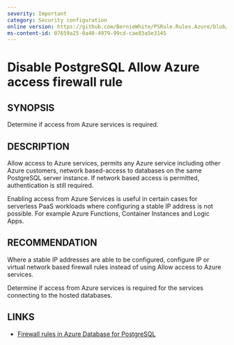```yaml
---
severity: Important
category: Security configuration
online version: https://github.com/BernieWhite/PSRule.Rules.Azure/blob/master/docs/rules/en-US/Azure.PostgreSQL.AllowAzureAccess.md
ms-content-id: 07659a25-0a40-4979-99cd-cae83a5e3145
---
```


# Disable PostgreSQL Allow Azure access firewall rule

## SYNOPSIS

Determine if access from Azure services is required.

## DESCRIPTION

Allow access to Azure services, permits any Azure service including other Azure customers, network based-access to databases on the same PostgreSQL server instance.
If network based access is permitted, authentication is still required.

Enabling access from Azure Services is useful in certain cases for serverless PaaS workloads where configuring a stable IP address is not possible.
For example Azure Functions, Container Instances and Logic Apps.

## RECOMMENDATION

Where a stable IP addresses are able to be configured, configure IP or virtual network based firewall rules instead of using Allow access to Azure services.

Determine if access from Azure services is required for the services connecting to the hosted databases.

## LINKS

- [Firewall rules in Azure Database for PostgreSQL](https://docs.microsoft.com/en-us/azure/postgresql/concepts-firewall-rules#connecting-from-azure)
